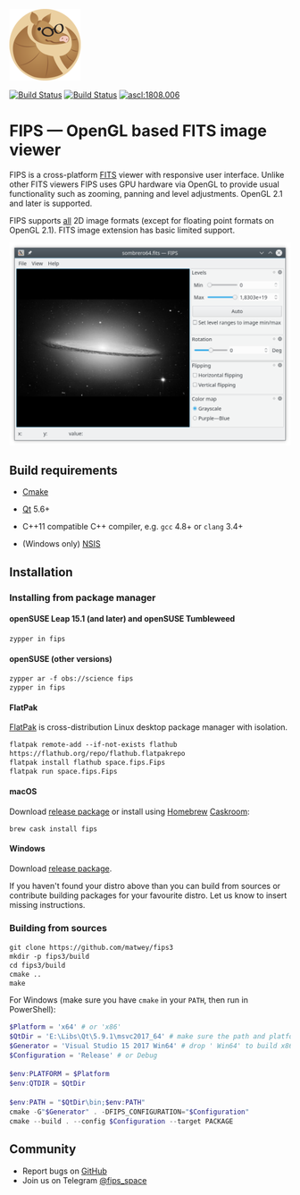 ![LOGO](/dist/freedesktop/128x128/space.fips.Fips.png)

[![Build Status](https://travis-ci.org/matwey/fips3.svg?branch=master)](https://travis-ci.org/matwey/fips3)
[![Build Status](https://ci.appveyor.com/api/projects/status/github/matwey/fips3?branch=master&svg=true)](https://ci.appveyor.com/project/matwey/fips3)
[![ascl:1808.006](https://img.shields.io/badge/ascl-1808.006-blue.svg?colorB=262255)](https://ascl.net/1808.006)

FIPS — OpenGL based FITS image viewer
=====================================

FIPS is a cross-platform [FITS](https://fits.gsfc.nasa.gov) viewer with
responsive user interface. Unlike other FITS viewers FIPS uses GPU hardware via
OpenGL to provide usual functionality such as zooming, panning and level
adjustments. OpenGL 2.1 and later is supported.

FIPS supports [all](http://archive.stsci.edu/fits/users_guide/) 2D image formats
(except for floating point formats on OpenGL 2.1). FITS image extension has
basic limited support.

![Screenshot](/.screenshot/1.png)

Build requirements
------------------

-   [Cmake](https://cmake.org)

-   [Qt](https://www.qt.io) 5.6+

-   C++11 compatible C++ compiler, e.g. `gcc` 4.8+ or `clang` 3.4+

-   (Windows only) [NSIS](http://nsis.sourceforge.net/Main_Page)

Installation
------------

### Installing from package manager

#### openSUSE Leap 15.1 (and later) and openSUSE Tumbleweed

~~~~~~~~~~~~~~~~~~~~~~~~~~~~~~~~~~~~~~~~~~~~~~~~~~~~~~~~~~~~~~~~~~~~~~~~~~~~~~~~
zypper in fips
~~~~~~~~~~~~~~~~~~~~~~~~~~~~~~~~~~~~~~~~~~~~~~~~~~~~~~~~~~~~~~~~~~~~~~~~~~~~~~~~

#### openSUSE (other versions)

~~~~~~~~~~~~~~~~~~~~~~~~~~~~~~~~~~~~~~~~~~~~~~~~~~~~~~~~~~~~~~~~~~~~~~~~~~~~~~~~
zypper ar -f obs://science fips
zypper in fips
~~~~~~~~~~~~~~~~~~~~~~~~~~~~~~~~~~~~~~~~~~~~~~~~~~~~~~~~~~~~~~~~~~~~~~~~~~~~~~~~

#### FlatPak
[FlatPak](https://flatpak.org) is cross-distribution Linux desktop package
manager with isolation.

~~~~~~~~~~~~~~~~~~~~~~~~~~~~~~~~~~~~~~~~~~~~~~~~~~~~~~~~~~~~~~~~~~~~~~~~~~~~~~~~
flatpak remote-add --if-not-exists flathub https://flathub.org/repo/flathub.flatpakrepo
flatpak install flathub space.fips.Fips
flatpak run space.fips.Fips
~~~~~~~~~~~~~~~~~~~~~~~~~~~~~~~~~~~~~~~~~~~~~~~~~~~~~~~~~~~~~~~~~~~~~~~~~~~~~~~~

#### macOS

Download [release package](https://github.com/matwey/fips3/releases/latest) or
install using [Homebrew](https://brew.sh) [Caskroom](http://caskroom.github.io):

~~~~~~~~~~~~~~~~~~~~~~~~~~~~~~~~~~~~~~~~~~~~~~~~~~~~~~~~~~~~~~~~~~~~~~~~~~~~~~~~
brew cask install fips
~~~~~~~~~~~~~~~~~~~~~~~~~~~~~~~~~~~~~~~~~~~~~~~~~~~~~~~~~~~~~~~~~~~~~~~~~~~~~~~~

#### Windows

Download [release package](https://github.com/matwey/fips3/releases/latest).

If you haven't found your distro above than you can build from sources or
contribute building packages for your favourite distro. Let us know to insert
missing instructions.

### Building from sources

~~~~~~~~~~~~~~~~~~~~~~~~~~~~~~~~~~~~~~~~~~~~~~~~~~~~~~~~~~~~~~~~~~~~~~~~~~~~~~~~
git clone https://github.com/matwey/fips3
mkdir -p fips3/build
cd fips3/build
cmake ..
make
~~~~~~~~~~~~~~~~~~~~~~~~~~~~~~~~~~~~~~~~~~~~~~~~~~~~~~~~~~~~~~~~~~~~~~~~~~~~~~~~

For Windows (make sure you have `cmake` in your `PATH`, then run in PowerShell):

~~~~~~~~~~~~~~~~~~~~~~~~~~~~~~~~~~~~~~~~~~~~~~~~~~~~~~~~~~~~~~~~~~~~~~powershell
$Platform = 'x64' # or 'x86'
$QtDir = 'E:\Libs\Qt\5.9.1\msvc2017_64' # make sure the path and platform is right
$Generator = 'Visual Studio 15 2017 Win64' # drop ' Win64' to build x86 version
$Configuration = 'Release' # or Debug

$env:PLATFORM = $Platform
$env:QTDIR = $QtDir

$env:PATH = "$QtDir\bin;$env:PATH"
cmake -G"$Generator" . -DFIPS_CONFIGURATION="$Configuration"
cmake --build . --config $Configuration --target PACKAGE
~~~~~~~~~~~~~~~~~~~~~~~~~~~~~~~~~~~~~~~~~~~~~~~~~~~~~~~~~~~~~~~~~~~~~~~~~~~~~~~~

Community
---------

- Report bugs on [GitHub](https://github.com/matwey/fips3/issues)
- Join us on Telegram [@fips_space](https://t.me/fips_space)

